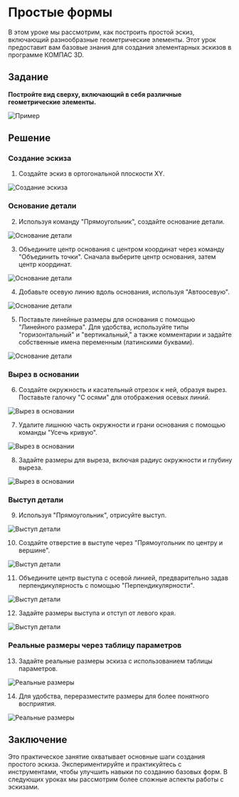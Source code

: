 # Простые формы

В этом уроке мы рассмотрим, как построить простой эскиз, включающий разнообразные геометрические элементы. Этот урок предоставит вам базовые знания для создания элементарных эскизов в программе КОМПАС 3D.

## Задание

**Постройте вид сверху, включающий в себя различные геометрические элементы.**

![Пример](image.png)

## Решение

### Создание эскиза

1. Создайте эскиз в ортогональной плоскости XY.

![Создание эскиза](image-1.png)

### Основание детали

2. Используя команду "Прямоугольник", создайте основание детали.

![Основание детали](image-2.png)

3. Объедините центр основания с центром координат через команду "Объединить точки". Сначала выберите центр основания, затем центр координат.

![Основание детали](image-3.png)

4. Добавьте осевую линию вдоль основания, используя "Автоосевую".

![Основание детали](image-4.png)

5. Поставьте линейные размеры для основания с помощью "Линейного размера". Для удобства, используйте типы "горизонтальный" и "вертикальный," а также комментарии и задайте собственные имена переменным (латинскими буквами).

![Основание детали](image-5.png)

### Вырез в основании

6. Создайте окружность и касательный отрезок к ней, образуя вырез. Поставьте галочку "С осями" для отображения осевых линий.

![Вырез в основании](image-6.png)

7. Удалите лишнюю часть окружности и грани основания с помощью команды "Усечь кривую".

![Вырез в основании](image-10.png)

8. Задайте размеры для выреза, включая радиус окружности и глубину выреза.

![Вырез в основании](image-11.png)

### Выступ детали

9. Используя "Прямоугольник", отрисуйте выступ.

![Выступ детали](image-13.png)

10. Создайте отверстие в выступе через "Прямоугольник по центру и вершине".

![Выступ детали](image-14.png)

11. Объедините центр выступа с осевой линией, предварительно задав перпендикулярность с помощью "Перпендикулярности".

![Выступ детали](image-17.png)

12. Задайте размеры выступа и отступ от левого края.

![Выступ детали](image-18.png)

### Реальные размеры через таблицу параметров

13. Задайте реальные размеры эскиза с использованием таблицы параметров.

![Реальные размеры](image-20.png)

14. Для удобства, переразместите размеры для более понятного восприятия.

![Реальные размеры](image-21.png)

## Заключение

Это практическое занятие охватывает основные шаги создания простого эскиза. Экспериментируйте и практикуйтесь с инструментами, чтобы улучшить навыки по созданию базовых форм. В следующих уроках мы рассмотрим более сложные аспекты работы с эскизами.
